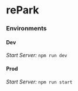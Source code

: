 # rePark

### Environments
#### Dev
*Start Server:* `npm run dev`  

#### Prod
*Start Server:* `npm run start`



